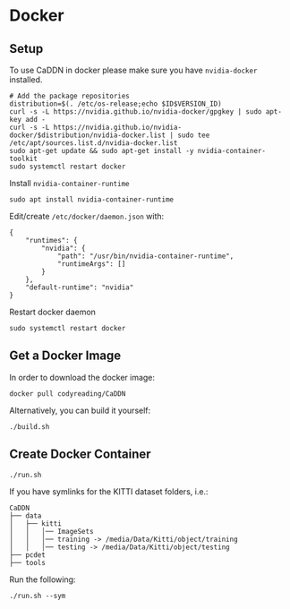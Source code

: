 # Docker

## Setup
To use CaDDN in docker please make sure you have `nvidia-docker` installed.
```
# Add the package repositories
distribution=$(. /etc/os-release;echo $ID$VERSION_ID)
curl -s -L https://nvidia.github.io/nvidia-docker/gpgkey | sudo apt-key add -
curl -s -L https://nvidia.github.io/nvidia-docker/$distribution/nvidia-docker.list | sudo tee /etc/apt/sources.list.d/nvidia-docker.list
sudo apt-get update && sudo apt-get install -y nvidia-container-toolkit
sudo systemctl restart docker
```

Install `nvidia-container-runtime`
```
sudo apt install nvidia-container-runtime
```

Edit/create `/etc/docker/daemon.json` with:
```
{
    "runtimes": {
        "nvidia": {
            "path": "/usr/bin/nvidia-container-runtime",
            "runtimeArgs": []
        }
    },
    "default-runtime": "nvidia"
}
```

Restart docker daemon
```
sudo systemctl restart docker
```

## Get a Docker Image
In order to download the docker image:
```
docker pull codyreading/CaDDN
```

Alternatively, you can build it yourself:
```
./build.sh
```

## Create Docker Container
```
./run.sh
```

If you have symlinks for the KITTI dataset folders, i.e.:
```
CaDDN
├── data
│   ├── kitti
│   │   │── ImageSets
│   │   │── training -> /media/Data/Kitti/object/training
│   │   │── testing -> /media/Data/Kitti/object/testing
├── pcdet
├── tools
```

Run the following:
```
./run.sh --sym
```